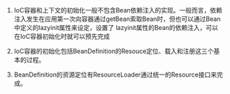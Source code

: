 1. IoC容器和上下文的初始化一般不包含Bean依赖注入的实现。一般而言，依赖注入发生在应用第一次向容器通过getBean索取Bean时，但也可以通过Bean中定义的lazyinit属性来设定，设置了
lazyinit属性的Bean的依赖注入，可以在IoC容器初始化时就可以预先完成

2. IoC容器的初始化包括BeanDefinition的Resouce定位、载入和注册这三个基本的过程。

3. BeanDefinition的资源定位有ResourceLoader通过统一的Resource接口来完成。